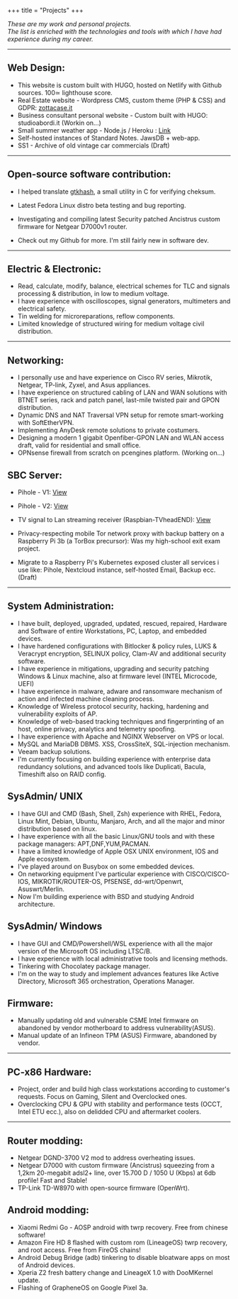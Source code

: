 +++
title = "Projects"
+++

_These are my work and personal projects._ <br>
_The list is enriched with the technologies and tools with which I have had experience during my career._

-----------

Web Design:
-----------
* This website is custom built with HUGO, hosted on Netlify with Github sources. 100≃ lighthouse score. 
* Real Estate website - Wordpress CMS, custom theme (PHP & CSS) and GDPR: <a href="https://www.zottacase.it">zottacase.it</a>
* Business consultant personal website - Custom built with HUGO: studioabordi.it (Workin on...)
* Small summer weather app - Node.js / Heroku : <a href="https://app-meteo-mf.herokuapp.com/">Link</a>
* Self-hosted instances of Standard Notes. JawsDB + web-app.
* SS1 - Archive of old vintage car commercials (Draft)

-----------

Open-source software contribution:
-----------
* I helped translate <a href="https://github.com/tristanheaven/gtkhash">gtkhash</a>, a small utility in C for verifying cheksum.
* Latest Fedora Linux distro beta testing and bug reporting.
* Investigating and compiling latest Security patched Ancistrus custom firmware for Netgear D7000v1 router.

* Check out my Github for more. I'm still fairly new in software dev.

-----------

Electric & Electronic:
-----------
* Read, calculate, modify, balance, electrical schemes for TLC and signals processing & distribution, in low to medium voltage. 
* I have experience with oscilloscopes, signal generators, multimeters and electrical safety.
* Tin welding for microreparations, reflow components.
* Limited knowledge of structured wiring for medium voltage civil distribution.

-----------

Networking:
-----------
* I personally use and have experience on Cisco RV series, Mikrotik, Netgear, TP-link, Zyxel, and Asus appliances.
* I have experience on structured cabling of LAN and WAN solutions with BTNET series, rack and patch panel, last-mile twisted pair and GPON distribution.
* Dynamic DNS and NAT Traversal VPN setup for remote smart-working with SoftEtherVPN.
* Implementing AnyDesk remote solutions to private costumers. 
* Designing a modern 1 gigabit Openfiber-GPON LAN and WLAN access draft, valid for residential and small office.
* OPNsense firewall from scratch on pcengines platform. (Working on...)

SBC Server:
-----------
* Pihole - V1: <a href="https://www.dropbox.com/s/1hi3z70x1bjkyrz/pihole.JPG?dl=0">View</a>
* Pihole - V2: <a href="https://www.dropbox.com/s/n4hi4smvbfdod5t/2.jpg?dl=0">View</a>
* TV signal to Lan streaming receiver (Raspbian-TVheadEND): <a href="https://www.dropbox.com/s/jqgjcahtn6vwgqy/3.jpg?dl=0">View</a>
* Privacy-respecting mobile Tor network proxy with backup battery on a Raspberry Pi 3b (a TorBox precursor): Was my high-school exit exam project.

* Migrate to a Raspberry Pi's Kubernetes exposed cluster all services i use like: Pihole, Nextcloud instance, self-hosted Email, Backup ecc. (Draft)

-----------

System Administration:
-----------
* I have built, deployed, upgraded, updated, rescued, repaired, Hardware and Software of entire Workstations, PC, Laptop, and embedded devices.
* I have hardened configurations with Bitlocker & policy rules, LUKS & Veracrypt encryption, SELINUX policy, Clam-AV and additional security software.
* I have experience in mitigations, upgrading and security patching Windows & Linux machine, also at firmware level (INTEL Microcode, UEFI) 
* I have experience in malware, adware and ransomware mechanism of action and infected machine cleaning process.
* Knowledge of Wireless protocol security, hacking, hardening and vulnerability exploits of AP. 
* Knowledge of web-based tracking techniques and fingerprinting of an host, online privacy, analytics and telemetry spoofing.
* I have experience with Apache and NGINX Webserver on VPS or local. 
* MySQL and MariaDB DBMS. XSS, CrossSiteX, SQL-injection mechanism.
* Veeam backup solutions.
* I'm currently focusing on building experience with enterprise data redundancy solutions, and advanced tools like Duplicati, Bacula, Timeshift also on RAID config.

SysAdmin/ UNIX 
-----------
* I have GUI and CMD (Bash, Shell, Zsh) experience with RHEL, Fedora, Linux Mint, Debian, Ubuntu, Manjaro, Arch, and all the major and minor distribution based on linux.
* I have experience with all the basic Linux/GNU tools and with these package managers: APT,DNF,YUM,PACMAN.
* I have a limited knowledge of Apple OSX UNIX environment, IOS and Apple ecosystem.
* I've played around on Busybox on some embedded devices.
* On networking equipment I've particular experience with CISCO/CISCO-IOS, MIKROTIK/ROUTER-OS, PfSENSE, dd-wrt/Openwrt, Asuswrt/Merlin.
* Now I'm building experience with BSD and studying Android architecture.

SysAdmin/ Windows
-----------
* I have GUI and CMD/Powershell/WSL experience with all the major version of the Microsoft OS including LTSC/B.
* I have experience with local administrative tools and licensing methods.
* Tinkering with Chocolatey package manager.
* I'm on the way to study and implement advances features like Active Directory, Microsoft 365 orchestration, Operations Manager.

Firmware:
-----------
* Manually updating old and vulnerable CSME Intel firmware on abandoned by vendor motherboard to address vulnerability(ASUS).
* Manual update of an Infineon TPM (ASUS) Firmware, abandoned by vendor.

-----------

PC-x86 Hardware:
-----------
* Project, order and build high class workstations according to customer's requests. Focus on Gaming, Silent and Overclocked ones.
* Overclocking CPU & GPU with stability and performance tests (OCCT, Intel ETU ecc.), also on delidded CPU and aftermarket coolers.

-----------

Router modding:
-----------
* Netgear DGND-3700 V2 mod to address overheating issues.
* Netgear D7000 with custom firmware (Ancistrus) squeezing from a 1,2km 20-megabit adsl2+ line, over 15.700 D / 1050 U (Kbps) at 6db profile! Fast and Stable!
* TP-Link TD-W8970 with open-source firmware (OpenWrt).

Android modding:
-----------
* Xiaomi Redmi Go - AOSP android with twrp recovery. Free from chinese software!
* Amazon Fire HD 8 flashed with custom rom (LineageOS) twrp recovery, and root access. Free from FireOS chains!
* Android Debug Bridge (adb) tinkering to disable bloatware apps on most of Android devices.
* Xperia Z2 fresh battery change and LineageX 1.0 with DooMKernel update.
* Flashing of GrapheneOS on Google Pixel 3a.

